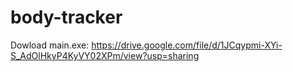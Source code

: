 # body-tracker
Dowload main.exe: https://drive.google.com/file/d/1JCqypmi-XYi-S_AdOlHkyP4KyVY02XPm/view?usp=sharing
